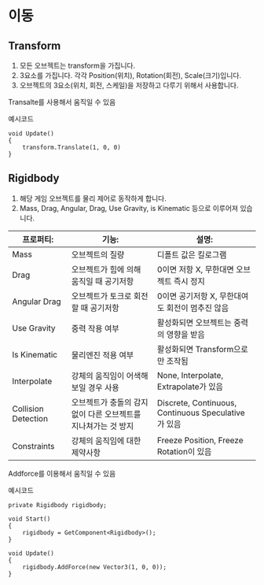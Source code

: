 # 이동

## Transform

1. 모든 오브젝트는 transform을 가집니다.
2. 3요소를 가집니다. 각각 Position(위치), Rotation(회전), Scale(크기)입니다.
3. 오브젝트의 3요소(위치, 회전, 스케일)을 저장하고 다루기 위해서 사용합니다.

Transalte를 사용해서 움직일 수 있음

예시코드

    void Update()
    {
        transform.Translate(1, 0, 0)
    }

## Rigidbody

1. 해당 게임 오브젝트를 물리 제어로 동작하게 합니다.
2. Mass, Drag, Angular, Drag, Use Gravity, is Kinematic 등으로 이루어져 있습니다.

|프로퍼티:|기능:|설명:|
|--------|-----|-----|
|Mass|오브젝트의 질량|디폴트 값은 킬로그램|
|Drag|오브젝트가 힘에 의해 움직일 때 공기저항|0이면 저항 X, 무한대면 오브젝트 즉시 정지|
|Angular Drag|오브젝트가 토크로 회전할 때 공기저항|0이면 공기저항 X, 무한대여도 회전이 멈추진 않음|
|Use Gravity|중력 작용 여부|활성화되면 오브젝트는 중력의 영향을 받음|
|Is Kinematic|물리엔진 적용 여부|활성화되면 Transform으로만 조작됨|
|Interpolate|강체의 움직임이 어색해 보일 경우 사용|None, Interpolate, Extrapolate가 있음|
|Collision Detection|오브젝트가 충돌의 감지 없이 다른 오브젝트를 지나쳐가는 것 방지|Discrete, Continuous, Continuous Speculative가 있음|
|Constraints|강체의 움직임에 대한 제약사항|Freeze Position, Freeze Rotation이 있음|

Addforce를 이용해서 움직일 수 있음

예시코드

    private Rigidbody rigidbody;
    
    void Start()
    {
        rigidbody = GetComponent<Rigidbody>();
    }
    
    void Update()
    {
        rigidbody.AddForce(new Vector3(1, 0, 0));
    }
